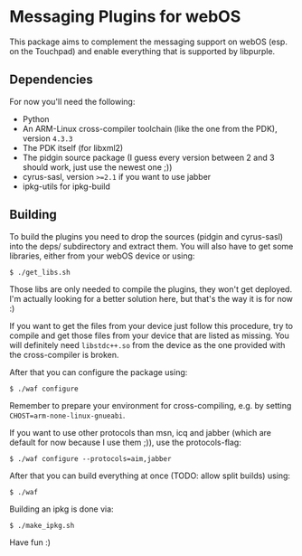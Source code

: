 Messaging Plugins for webOS
===========================

This package aims to complement the messaging support on webOS (esp. on the
Touchpad) and enable everything that is supported by libpurple.

Dependencies
------------

For now you'll need the following:

- Python
- An ARM-Linux cross-compiler toolchain (like the one from the PDK),
    version `4.3.3`
- The PDK itself (for libxml2)
- The pidgin source package (I guess every version between 2 and 3 should work,
    just use the newest one ;))
- cyrus-sasl, version `>=2.1` if you want to use jabber
- ipkg-utils for ipkg-build

Building
--------

To build the plugins you need to drop the sources (pidgin and cyrus-sasl) into
the deps/ subdirectory and extract them. You will also have to get some
libraries, either from your webOS device or using:

    $ ./get_libs.sh

Those libs are only needed to compile the plugins, they won't get deployed. I'm
actually looking for a better solution here, but that's the way it is for now :)

If you want to get the files from your device just follow this procedure, try to
compile and get those files from your device that are listed as missing. You
will definitely need `libstdc++.so` from the device as the one provided with the
cross-compiler is broken.

After that you can configure the
package using:

    $ ./waf configure

Remember to prepare your environment for cross-compiling, e.g. by setting
`CHOST=arm-none-linux-gnueabi`.

If you want to use other protocols than msn, icq and jabber (which are default
for now because I use them ;)), use the protocols-flag:

    $ ./waf configure --protocols=aim,jabber

After that you can build everything at once (TODO: allow split builds) using:

    $ ./waf

Building an ipkg is done via:

    $ ./make_ipkg.sh

Have fun :)
